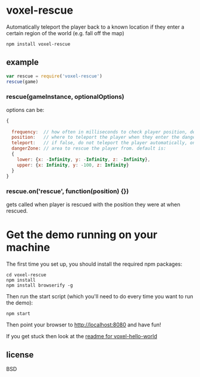 # voxel-rescue

Automatically teleport the player back to a known location if they enter a certain region of the world (e.g. fall off the map)

```
npm install voxel-rescue
```

## example

```javascript
var rescue = require('voxel-rescue')
rescue(game)
```

### rescue(gameInstance, optionalOptions)

options can be:

```javascript
{
  
  frequency:  // how often in milliseconds to check player position, default is 500.
  position:   // where to teleport the player when they enter the danger zone, default is game.startingPosition.
  teleport:   // if false, do not teleport the player automatically, only emit a 'rescue' event. default is true.
  dangerZone: // area to rescue the player from. default is:
  {
    lower: {x: -Infinity, y: -Infinity, z: -Infinity},
    upper: {x: Infinity, y: -100, z: Infinity}
  }
}
```

### rescue.on('rescue', function(position) {})

gets called when player is rescued with the position they were at when rescued.

# Get the demo running on your machine

The first time you set up, you should install the required npm packages:

```
cd voxel-rescue
npm install
npm install browserify -g
```

Then run the start script (which you'll need to do every time you want to run the demo):

```
npm start
```

Then point your browser to [http://localhost:8080](http://localhost:8080) and have fun!

If you get stuck then look at the [readme for voxel-hello-world](http://github.com/maxogden/voxel-hello-world)

## license

BSD
